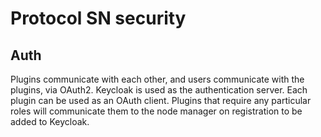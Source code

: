# Protocol SN security

## Auth
Plugins communicate with each other, and users communicate with the plugins, via OAuth2. Keycloak is used as the authentication server. Each plugin can be used as an OAuth client. Plugins that require any particular roles will communicate them to the node manager on registration to be added to Keycloak.
